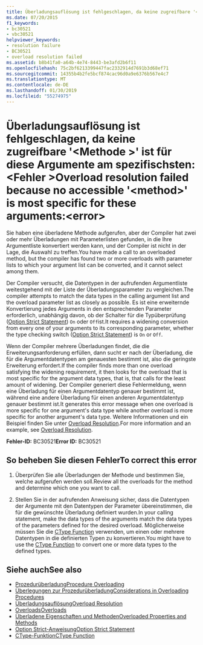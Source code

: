 ```yaml
---
title: Überladungsauflösung ist fehlgeschlagen, da keine zugreifbare '<method>"ist für diese Argumente am spezifischsten:<error>
ms.date: 07/20/2015
f1_keywords:
- bc30521
- vbc30521
helpviewer_keywords:
- resolution failure
- BC30521
- overload resolution failed
ms.assetid: b8b41fa0-a64b-4e74-8443-be3afd2b6f11
ms.openlocfilehash: 75c2bf6213399447fac2332914d7691b3d68ef71
ms.sourcegitcommit: 14355b4b2fe5bcf874cac96d0a9e6376b567e4c7
ms.translationtype: MT
ms.contentlocale: de-DE
ms.lasthandoff: 01/30/2019
ms.locfileid: "55274975"
---
```

# <a name="overload-resolution-failed-because-no-accessible-method-is-most-specific-for-these-argumentserror"></a><span data-ttu-id="43738-102">Überladungsauflösung ist fehlgeschlagen, da keine zugreifbare '\<Methode >' ist für diese Argumente am spezifischsten:\<Fehler ></span><span class="sxs-lookup"><span data-stu-id="43738-102">Overload resolution failed because no accessible '\<method>' is most specific for these arguments:\<error></span></span>
<span data-ttu-id="43738-103">Sie haben eine überladene Methode aufgerufen, aber der Compiler hat zwei oder mehr Überladungen mit Parameterlisten gefunden, in die Ihre Argumentliste konvertiert werden kann, und der Compiler ist nicht in der Lage, die Auswahl zu treffen.</span><span class="sxs-lookup"><span data-stu-id="43738-103">You have made a call to an overloaded method, but the compiler has found two or more overloads with parameter lists to which your argument list can be converted, and it cannot select among them.</span></span>  
  
 <span data-ttu-id="43738-104">Der Compiler versucht, die Datentypen in der aufrufenden Argumentliste weitestgehend mit der Liste der Überladungsparameter zu vergleichen.</span><span class="sxs-lookup"><span data-stu-id="43738-104">The compiler attempts to match the data types in the calling argument list and the overload parameter list as closely as possible.</span></span> <span data-ttu-id="43738-105">Es ist eine erweiternde Konvertierung jedes Arguments in den entsprechenden Parameter erforderlich, unabhängig davon, ob der Schalter für die Typüberprüfung ([Option Strict Statement](../../visual-basic/language-reference/statements/option-strict-statement.md)) `On` oder `Off`ist.</span><span class="sxs-lookup"><span data-stu-id="43738-105">It requires a widening conversion from every one of your arguments to its corresponding parameter, whether the type checking switch ([Option Strict Statement](../../visual-basic/language-reference/statements/option-strict-statement.md)) is `On` or `Off`.</span></span>  
  
 <span data-ttu-id="43738-106">Wenn der Compiler mehrere Überladungen findet, die die Erweiterungsanforderung erfüllen, dann sucht er nach der Überladung, die für die Argumentdatentypen am genauesten bestimmt ist, also die geringste Erweiterung erfordert.</span><span class="sxs-lookup"><span data-stu-id="43738-106">If the compiler finds more than one overload satisfying the widening requirement, it then looks for the overload that is most specific for the argument data types, that is, that calls for the least amount of widening.</span></span> <span data-ttu-id="43738-107">Der Compiler generiert diese Fehlermeldung, wenn eine Überladung für einen Argumentdatentyp genauer bestimmt ist, während eine andere Überladung für einen anderen Argumentdatentyp genauer bestimmt ist.</span><span class="sxs-lookup"><span data-stu-id="43738-107">It generates this error message when one overload is more specific for one argument's data type while another overload is more specific for another argument's data type.</span></span> <span data-ttu-id="43738-108">Weitere Informationen und ein Beispiel finden Sie unter [Overload Resolution](../../visual-basic/programming-guide/language-features/procedures/overload-resolution.md).</span><span class="sxs-lookup"><span data-stu-id="43738-108">For more information and an example, see [Overload Resolution](../../visual-basic/programming-guide/language-features/procedures/overload-resolution.md).</span></span>  
  
 <span data-ttu-id="43738-109">**Fehler-ID:** BC30521</span><span class="sxs-lookup"><span data-stu-id="43738-109">**Error ID:** BC30521</span></span>  
  
## <a name="to-correct-this-error"></a><span data-ttu-id="43738-110">So beheben Sie diesen Fehler</span><span class="sxs-lookup"><span data-stu-id="43738-110">To correct this error</span></span>  
  
1.  <span data-ttu-id="43738-111">Überprüfen Sie alle Überladungen der Methode und bestimmen Sie, welche aufgerufen werden soll.</span><span class="sxs-lookup"><span data-stu-id="43738-111">Review all the overloads for the method and determine which one you want to call.</span></span>  
  
2.  <span data-ttu-id="43738-112">Stellen Sie in der aufrufenden Anweisung sicher, dass die Datentypen der Argumente mit den Datentypen der Parameter übereinstimmen, die für die gewünschte Überladung definiert wurden.</span><span class="sxs-lookup"><span data-stu-id="43738-112">In your calling statement, make the data types of the arguments match the data types of the parameters defined for the desired overload.</span></span> <span data-ttu-id="43738-113">Möglicherweise müssen Sie die [CType Function](../../visual-basic/language-reference/functions/ctype-function.md) verwenden, um einen oder mehrere Datentypen in die definierten Typen zu konvertieren.</span><span class="sxs-lookup"><span data-stu-id="43738-113">You might have to use the [CType Function](../../visual-basic/language-reference/functions/ctype-function.md) to convert one or more data types to the defined types.</span></span>  
  
## <a name="see-also"></a><span data-ttu-id="43738-114">Siehe auch</span><span class="sxs-lookup"><span data-stu-id="43738-114">See also</span></span>
- [<span data-ttu-id="43738-115">Prozedurüberladung</span><span class="sxs-lookup"><span data-stu-id="43738-115">Procedure Overloading</span></span>](../../visual-basic/programming-guide/language-features/procedures/procedure-overloading.md)
- [<span data-ttu-id="43738-116">Überlegungen zur Prozedurüberladung</span><span class="sxs-lookup"><span data-stu-id="43738-116">Considerations in Overloading Procedures</span></span>](../../visual-basic/programming-guide/language-features/procedures/considerations-in-overloading-procedures.md)
- [<span data-ttu-id="43738-117">Überladungsauflösung</span><span class="sxs-lookup"><span data-stu-id="43738-117">Overload Resolution</span></span>](../../visual-basic/programming-guide/language-features/procedures/overload-resolution.md)
- [<span data-ttu-id="43738-118">Overloads</span><span class="sxs-lookup"><span data-stu-id="43738-118">Overloads</span></span>](../../visual-basic/language-reference/modifiers/overloads.md)
- [<span data-ttu-id="43738-119">Überladene Eigenschaften und Methoden</span><span class="sxs-lookup"><span data-stu-id="43738-119">Overloaded Properties and Methods</span></span>](../../visual-basic/programming-guide/language-features/objects-and-classes/overloaded-properties-and-methods.md)
- [<span data-ttu-id="43738-120">Option Strict-Anweisung</span><span class="sxs-lookup"><span data-stu-id="43738-120">Option Strict Statement</span></span>](../../visual-basic/language-reference/statements/option-strict-statement.md)
- [<span data-ttu-id="43738-121">CType-Funktion</span><span class="sxs-lookup"><span data-stu-id="43738-121">CType Function</span></span>](../../visual-basic/language-reference/functions/ctype-function.md)
